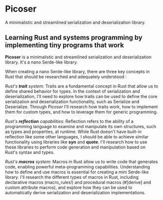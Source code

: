 # Picoser

A minimalistic and streamlined serialization and deserialization library.

## Learning Rust and systems programming by implementing tiny programs that work

**Picoser** is a minimalistic and streamlined serialization and deserialization library. It's a nano Serde-like library.

When creating a nano Serde-like library, there are three key concepts in Rust that should be researched and adequately understood :

_Rust's **trait** system_: Traits are a fundamental concept in Rust that allow us to define shared behavior for types. In the context of serialization and deserialization, I'll need to explore how traits can be used to define the core serialization and deserialization functionality, such as Serialize and Deserialize. Through _Picoser_ I'll research how traits work, how to implement them for custom types, and how to leverage them for generic programming.

_Rust's **reflection** capabilities_: Reflection refers to the ability of a programming language to examine and manipulate its own structures, such as types and properties, at runtime. While Rust doesn't have built-in reflection like some other languages, I should be able to achieve similar functionality using libraries like **syn** and **quote**. I'll research how to use these libraries to perform code generation and manipulation based on Rust's syntax and types.

_Rust's **macros** system_: Macros in Rust allow us to write code that generates code, enabling powerful meta-programming capabilities. Understanding how to define and use macros is essential for creating a mini Serde-like library. I'll research the different types of macros in Rust, including declarative macros (macro_rules!) and procedural macros (#[derive] and custom attribute macros), and explore how they can be used to automatically derive serialization and deserialization implementations.
